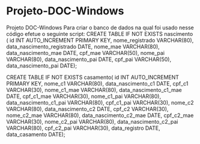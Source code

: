 # Projeto-DOC-Windows
Projeto DOC-Windows
Para criar o banco de dados na qual foi usado nesse código efetue o seguinte script:
CREATE TABLE IF NOT EXISTS nascimento (
    id INT AUTO_INCREMENT PRIMARY KEY,
    nome_registrado VARCHAR(80),
    data_nascimento_registrado DATE,
    nome_mae VARCHAR(80),
    data_nascimento_mae DATE,
    cpf_mae VARCHAR(50),
    nome_pai VARCHAR(80),
    data_nascimento_pai DATE,
    cpf_pai VARCHAR(50),
    data_nascimento_pai DATE);
    
CREATE TABLE IF NOT EXISTS casamento(
    id INT AUTO_INCREMENT PRIMARY KEY,
    nome_c1 VARCHAR(80),
    data_nascimento_c1 DATE,
    cpf_c1 VARCHAR(30),
    nome_c1_mae VARCHAR(80),
    data_nascimento_c1_mae DATE,
    cpf_c1_mae VARCHAR(30),
    nome_c1_pai VARCHAR(80),
    data_nascimento_c1_pai VARCHAR(80),
    cpf_c1_pai VARCHAR(30),
    nome_c2 VARCHAR(80),
    data_nascimento_c2 DATE,
    cpf_c2 VARCHAR(30),
    nome_c2_mae VARCHAR(80),
    data_nascimento_c2_mae DATE,
    cpf_c2_mae VARCHAR(30),
    nome_c2_pai VARCHAR(80),
    data_nascimento_c2_pai VARCHAR(80),
    cpf_c2_pai VARCHAR(30),
    data_registro DATE,
    data_casamento DATE);
    
